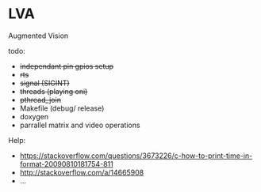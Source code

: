 LVA
===

Augmented Vision

todo:

* ~~independant pin gpios setup~~
* ~~rts~~
* ~~signal (SIGINT)~~
* ~~threads (playing oni)~~
* ~~pthread_join~~
* Makefile (debug/ release)
* doxygen
* parrallel matrix and video operations 

Help:
* https://stackoverflow.com/questions/3673226/c-how-to-print-time-in-format-20090810181754-811
* http://stackoverflow.com/a/14665908
* ...
